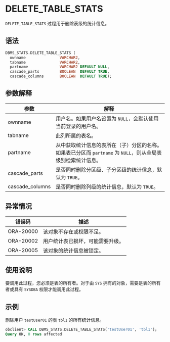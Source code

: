 # DELETE_TABLE_STATS 

`DELETE_TABLE_STATS` 过程用于删除表级的统计信息。

## 语法 

```sql
DBMS_STATS.DELETE_TABLE_STATS (
  ownname               VARCHAR2, 
  tabname               VARCHAR2, 
  partname              VARCHAR2 DEFAULT NULL,
  cascade_parts         BOOLEAN  DEFAULT TRUE, 
  cascade_columns       BOOLEAN  DEFAULT TRUE);
```



## 参数解释 

|       参数       |                               解释                              |
|-----------------|-----------------------------------------------------------------|
| ownname         | 用户名。如果用户名设置为 `NULL`，会默认使用当前登录的用户名。              |
| tabname         | 此列所属的表名。                                                        |
| partname        | 从中获取统计信息的表所在（子）分区的名称。如果表已分区而 `partname` 为 `NULL`，则从全局表级别检索统计信息。 |
| cascade_parts   | 是否同时删除分区级、子分区级的统计信息，默认为 `TRUE`。                     |
| cascade_columns | 是否同时删除列级的统计信息，默认为 `TRUE`。                                 |



## 异常情况 

|    错误码    |        描述     |
|-----------|------------------|
| ORA-20000 | 该对象不存在或权限不足。     |
| ORA-20002 | 用户统计表已损坏，可能需要升级。 |
| ORA-20005 | 该对象的统计信息被锁定。     |



## 使用说明 

要调用此过程，您必须是表的所有者。对于由 `SYS` 拥有的对象，需要是表的所有者或具有 `SYSDBA` 权限才能调用此过程。

## 示例 

删除用户 `testUser01` 的表 `tbl1` 的所有统计信息。

```sql
obclient> CALL DBMS_STATS.DELETE_TABLE_STATS('testUser01', 'tbl1');
Query OK, 0 rows affected
```